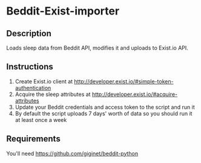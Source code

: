 # Beddit-Exist-importer

## Description
Loads sleep data from Beddit API, modifies it and uploads to Exist.io API.

## Instructions
1. Create Exist.io client at http://developer.exist.io/#simple-token-authentication
2. Acquire the sleep attributes at http://developer.exist.io/#acquire-attributes
3. Update your Beddit credentials and access token to the script and run it
4. By default the script uploads 7 days' worth of data so you should run it at least once a week

## Requirements
You'll need https://github.com/giginet/beddit-python
